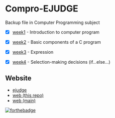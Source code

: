 # Compro-EJUDGE
Backup file in Computer Programming subject

- [x] [week1](https://github.com/ZeroHX/Compro/tree/master/week1) - Introduction to computer program
- [x] [week2](https://github.com/ZeroHX/Compro/tree/master/week2) - Basic components of a C program
- [x] [week3](https://github.com/ZeroHX/Compro/tree/master/week3) - Expression
- [x] [week4](https://github.com/ZeroHX/Compro/tree/master/week4) - Selection-making decisions (if...else...)


## Website
- [ejudge](https://ejudge.it.kmitl.ac.th/course)
- [web (this repo)](https://zerohx.github.io/Compro/)
- [web (main)](https://zerohx.github.io/)

[![forthebadge](https://forthebadge.com/images/badges/made-with-c.svg)](https://forthebadge.com)
